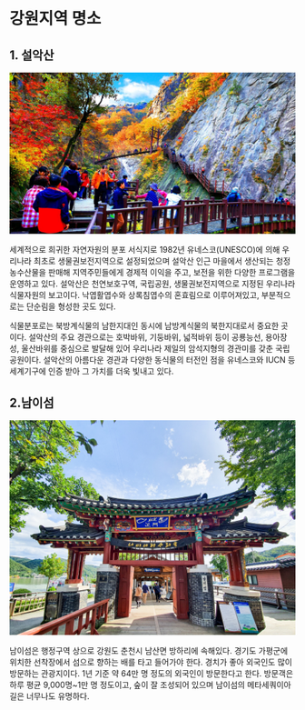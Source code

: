 # 강원지역 명소
## 1. 설악산   
![설악산 ](image.png)

세계적으로 희귀한 자연자원의 분포 서식지로 1982년 유네스코(UNESCO)에 의해 우리나라 최초로 생물권보전지역으로 설정되었으며 설악산 인근 마을에서 생산되는 청정 농수산물을 판매해 지역주민들에게 경제적 이익을 주고, 보전을 위한 다양한 프로그램을 운영하고 있다.
설악산은 천연보호구역, 국립공원, 생물권보전지역으로 지정된 우리나라 식물자원의 보고이다. 낙엽활엽수와 상록침엽수의 혼효림으로 이루어져있고, 부분적으로는 단순림을 형성한 곳도 있다.

 식물분포로는 북방계식물의 남한지대인 동시에 남방계식물의 북한지대로서 중요한 곳이다. 설악산의 주요 경관으로는 호박바위, 기둥바위, 넓적바위 등이 공룡능선, 용아장성, 울산바위를 중심으로 발달해 있어 우리나라 제일의 암석지형의 경관미를 갖춘 국립공원이다. 설악산의 아름다운 경관과 다양한 동식물의 터전인 점을 유네스코와 IUCN 등 세계기구에 인증 받아 그 가치를 더욱 빛내고 있다.

## 2.남이섬
![남이섬 ](image-1.png)

남이섬은 행정구역 상으로 강원도 춘천시 남산면 방하리에 속해있다. 경기도 가평군에 위치한 선착장에서 섬으로 향하는 배를 타고 들어가야 한다. 경치가 좋아 외국인도 많이 방문하는 관광지이다. 1년 기준 약 64만 명 정도의 외국인이 방문한다고 한다. 방문객은 하루 평균 9,000명~1만 명 정도이고, 숲이 잘 조성되어 있으며 남이섬의 메타세쿼이아 길은 너무나도 유명하다.
